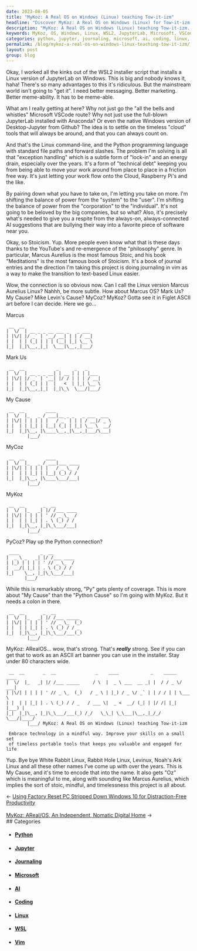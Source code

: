 ```yaml
---
date: 2023-08-05
title: "MyKoz: A Real OS on Windows (Linux) teaching Tow-it-izm"
headline: "Discover MyKoz: A Real OS on Windows (Linux) for Tow-it-izm Learning."
description: "MyKoz: A Real OS on Windows (Linux) teaching Tow-it-izm. Embrace technology in a mindful way with MyKoz, a timeless and portable set of tools to improve your skills and keep you valuable for life. Follow along with the ideation and naming of this novel endeavor."
keywords: MyKoz, OS, Windows, Linux, WSL2, JupyterLab, Microsoft, VSCode, Anaconda, Desktop-Jupyter, Cloud, Raspberry Pi, Command-Line, Python, Programming, File Paths, Forward Slashes, Exception Handling, Lock-In, Technical Debt, Stoicism, Marcus Aurelius, Meditations, Vim, Text-Based, Cloud, AI, Suggestions, Stoic, Mindful, Timeless
categories: python, jupyter, journaling, microsoft, ai, coding, linux, wsl, vim
permalink: /blog/mykoz-a-real-os-on-windows-linux-teaching-tow-it-izm/
layout: post
group: blog
---
```



Okay, I worked all the kinks out of the WSL2 installer script that installs a
Linux version of JupyterLab on Windows. This is big and nobody knows it, haha!
There's so many advantages to this it's ridiculous. But the mainstream world
isn't going to "get it". I need better messaging. Better marketing. Better
meme-ability. It has to be meme-able.

What am I really getting at here? Why not just go the "all the bells and
whistles" Microsoft VSCode route? Why not just use the full-blown JupyterLab
installed with Anaconda? Or even the native Windows version of Desktop-Jupyter
from Github? The idea is to settle on the timeless "cloud" tools that will
always be around, and that you can always count on. 

And that's the Linux command-line, and the Python programming language with
standard file paths and forward slashes. The problem I'm solving is all that
"exception handling" which is a subtle form of "lock-in" and an energy drain,
especially over the years. It's a form of "technical debt" keeping you from
being able to move your work around from place to place in a friction free way.
It's just letting your work flow onto the Cloud, Raspberry Pi's and the like.

By pairing down what you have to take on, I'm letting you take on more. I'm
shifting the balance of power from the "system" to the "user". I'm shifting the
balance of power from the "corporation" to the "individual". It's not going to
be beloved by the big companies, but so what? Also, it's precisely what's needed
to give you a respite from the always-on, always-connected AI suggestions that
are bullying their way into a favorite piece of software near you.

Okay, so Stoicism. Yup. More people even know what that is these days thanks to
the YouTube's and re-emergence of the "philosophy" genre. In particular, Marcus
Aurelius is the most famous Stoic, and his book "Meditations" is the most
famous book of Stoicism. It's a book of journal entries and the direction I'm
taking this project is doing journaling in vim as a way to make the transition
to text-based Linux easier.

Wow, the connection is so obvious now. Can I call the Linux version Marcus
Aurelius Linux? Nahhh, be more subtle. How about Marcus OS? Mark Us? My Cause?
Mike Levin's Cause? MyCoz? MyKoz? Gotta see it in Figlet ASCII art before I can
decide. Here we go...

Marcus

     __  __                          
    |  \/  | __ _ _ __ ___ _   _ ___ 
    | |\/| |/ _` | '__/ __| | | / __|
    | |  | | (_| | | | (__| |_| \__ \
    |_|  |_|\__,_|_|  \___|\__,_|___/


Mark Us

     __  __            _      _   _     
    |  \/  | __ _ _ __| | __ | | | |___ 
    | |\/| |/ _` | '__| |/ / | | | / __|
    | |  | | (_| | |  |   <  | |_| \__ \
    |_|  |_|\__,_|_|  |_|\_\  \___/|___/


My Cause

     __  __        ____                     
    |  \/  |_   _ / ___|__ _ _   _ ___  ___ 
    | |\/| | | | | |   / _` | | | / __|/ _ \
    | |  | | |_| | |__| (_| | |_| \__ \  __/
    |_|  |_|\__, |\____\__,_|\__,_|___/\___|
            |___/                           


MyCoz

     __  __        ____         
    |  \/  |_   _ / ___|___ ____
    | |\/| | | | | |   / _ \_  /
    | |  | | |_| | |__| (_) / / 
    |_|  |_|\__, |\____\___/___|
            |___/               


MyKoz

     __  __       _  __        
    |  \/  |_   _| |/ /___ ____
    | |\/| | | | | ' // _ \_  /
    | |  | | |_| | . \ (_) / / 
    |_|  |_|\__, |_|\_\___/___|
            |___/              


PyCoz? Play up the Python connection?

     ____        _  __        
    |  _ \ _   _| |/ /___ ____
    | |_) | | | | ' // _ \_  /
    |  __/| |_| | . \ (_) / /
    |_|    \__, |_|\_\___/___|
           |___/              


While this is remarkably strong, "Py" gets plenty of coverage. This is more
about "My Cause" than the "Python Cause" so I'm going with MyKoz. But it needs a
colon in there.

     __  __       _  __           
    |  \/  |_   _| |/ /___ _____  
    | |\/| | | | | ' // _ \_  (_) 
    | |  | | |_| | . \ (_) / / _  
    |_|  |_|\__, |_|\_\___/___(_) 
            |___/                 


MyKoz: ARealOS... wow, that's strong. That's ***really*** strong. See if you can
get that to work as an ASCII art banner you can use in the installer. Stay under
80 characters wide.

```
 __  __       _  __               _    ____            _    _____  ____  
|  \/  |_   _| |/ /___ _____     / \  |  _ \ ___  __ _| |  / / _ \/ ___| 
| |\/| | | | | ' // _ \_  (_)   / _ \ | |_) / _ \/ _` | | / / | | \___ \ 
| |  | | |_| | . \ (_) / / _   / ___ \|  _ <  __/ (_| | |/ /| |_| |___) |
|_|  |_|\__, |_|\_\___/___(_) /_/   \_\_| \_\___|\__,_|_/_/  \___/|____/ 
        |___/ MyKoz: A Real OS on Windows (Linux) teaching Tow-it-izm

 Embrace technology in a mindful way. Improve your skills on a small set
 of timeless portable tools that keeps you valuable and engaged for life

```

Yup. Bye bye White Rabbit Linux, Rabbit Hole Linux, Levinux, Noah's Ark Linux
and all these other names I've come up with over the years. This is My Cause,
and it's time to encode that into the name. It also gets "Oz" which is
meaningful to me, along with sounding like Marcus Aurelius, which implies the
sort of stoic, mindful, and timelessness this project is all about.













<div class="arrow-links"><div class="post-nav-prev"><span class="arrow">&larr;&nbsp;</span><a href="/blog/using-factory-reset-pc-stripped-down-windows-10-for-distraction-free-productivity/">Using Factory Reset PC Stripped Down Windows 10 for Distraction-Free Productivity</a></div> &nbsp; <div class="post-nav-next"><a href="/blog/mykoz-areal-os-an-independent-nomatic-digital-home/">MyKoz: AReal/OS, An Independent, Nomatic Digital Home</a><span class="arrow">&nbsp;&rarr;</span></div></div>
## Categories

<ul>
<li><h4><a href='/python/'>Python</a></h4></li>
<li><h4><a href='/jupyter/'>Jupyter</a></h4></li>
<li><h4><a href='/journaling/'>Journaling</a></h4></li>
<li><h4><a href='/microsoft/'>Microsoft</a></h4></li>
<li><h4><a href='/ai/'>AI</a></h4></li>
<li><h4><a href='/coding/'>Coding</a></h4></li>
<li><h4><a href='/linux/'>Linux</a></h4></li>
<li><h4><a href='/wsl/'>WSL</a></h4></li>
<li><h4><a href='/vim/'>Vim</a></h4></li></ul>